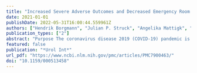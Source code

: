 ```yaml
---
title: "Increased Severe Adverse Outcomes and Decreased Emergency Room Visits for Pyelonephritis: First Report of Collateral Damage during COVID-19 Pandemic in Urology"
date: 2021-01-01
publishDate: 2022-05-31T16:00:44.559961Z
authors: ["Hendrik Borgmann", "Julian P. Struck", "Angelika Mattigk", "Mike Wenzel", "Adrian Pilatz", "Jennifer Kranz", "Richard Weiten", "Nicolas von Landenberg", "Philipp Julian Spachmann", "Cem Aksoy", "Axel Haferkamp", "Katharina Boehm"]
publication_types: ["2"]
abstract: "Purpose The coronavirus disease 2019 (COVID-19) pandemic is disrupting urology health-care worldwide. Reduced emergency room visits resulting in adverse outcomes have most recently been reported in pediatrics and cardiology. We aimed to compare patients with emergency room visits for pyelonephritis in 2019 (pre-COVID-19 era) and within the first wave of pandemic in 2020 (COVID-19 era) with regard to the number of visits and severe adverse disease outcomes.  Methods We performed a retrospective multicentre study comparing characteristics and outcomes of patients with pyelonephritis, excluding patients with hydronephrosis due to stone disease, in 10 urology departments in Germany during a 1-month time frame in March and April in each 2019 and 2020.  Results The number of emergency room visits for pyelonephritis in the COVID-19 era was lower (44 patients, 37.0%) than in the pre-COVID-19 era (76 patients, 63.0%), reduction rate: 42.1% (p = 0.003). Severe adverse disease outcome was more frequent in the COVID-19 era (9/44 patients, 20.5%) than in the pre-COVID-19 era (5/76 patients, 6.6%, p = 0.046). In detail, 7 versus 3 patients needed monitoring (15.9 vs. 3.9%), 2 versus no patients needed intensive-care treatment (4.5 vs. 0%), 2 versus no patients needed drain placement (4.5 vs. 0%), 2 versus no patients had a nephrectomy (4.5 vs. 0%), and 2 versus 1 patient died (4.5 vs. 1.3%).  Conclusion This report of collateral damage during CO­VID-19 showed that emergency room visits were decreased, and severe adverse disease outcomes were increased for patients with pyelonephritis in the COVID-19 era. Health authorities should set up information campaign programs actively encouraging patients to utilize emergency room services in case of severe symptoms specifically during the actual second wave of pandemic."
featured: false
publication: "*Urol Int*"
url_pdf: "https://www.ncbi.nlm.nih.gov/pmc/articles/PMC7900463/"
doi: "10.1159/000513458"
---
```


